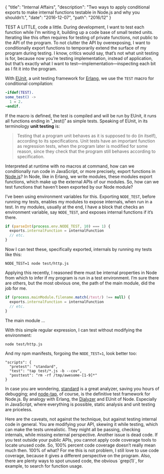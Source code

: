 {
  "title": "Internal Affairs",
  "description": "Two ways to apply conditional exports to make internal functions testable in Node.js and why you shouldn’t.",
  "date": "2016-12-07",
  "path": "2016/12"
}

TEST A LITTLE, code a little. During development, I want to test each function while I’m writing it, building up a code base of small tested units. Iterating like this often requires for testing of private functions, not public to the API of the program. To not clutter the API by overexposing, I want to conditionally export functions to temporarily extend the surface of my program during testing. I know, critics would say, that’s not what unit testing is for, because now you’re testing implementation, instead of application, but that’s exactly what I want to test—implementation—inspecting each bit as I fit it into the program.

With [EUnit](http://erlang.org/doc/man/eunit.html), a unit testing framework for [Erlang](https://www.erlang.org/), we use the `TEST` macro for conditional compilation:

```erlang
-ifdef(TEST).
some_test() ->
  1 = 2.
-endif.
```

If the macro is defined, the test is compiled and will be run by EUnit, it runs all functions ending in ˚_test()˚ as simple tests. Speaking of EUnit, in its terminology **unit testing** is:

> Testing that a program unit behaves as it is supposed to do (in itself), according to its specifications. Unit tests have an important function as regression tests, when the program later is modified for some reason, since they check that the program still behaves according to specification.

Interpreted at runtime with no macros at command, how can we conditionally run code in JavaScript, or more precisely, export functions in [Node.js](https://nodejs.org/)? In Node, like in Erlang, we write modules, these modules export functions, which make up the external APIs of our modules. So, how can we test functions that haven’t been exported by our Node module?

I’ve been using environment variables for this. Exporting `NODE_TEST`, before running my tests, enables my modules to expose internals, when run in a test. In my modules, usually at the end, I have a block that checks an environment variable, say `NODE_TEST`, and exposes internal functions if it’s there.


```js
if (parseInt(process.env.NODE_TEST, 10) === 1) {
  exports.internalFunction = internalFunction
  // etc.
}
```

Now I can test these, specifically exported, internals by running my tests like this:

```
NODE_TEST=1 node test/http.js
```

Applying this recently, I reasoned there must be internal properties in Node from which to infer if my program is run in a test environment. I’m sure there are others, but the most obvious one, the path of the main module, did the job for me.

```js
if (process.mainModule.filename.match(/test/) !== null) {
  exports.internalFunction = internalFunction
  // etc.
}
```

The main module …

With this simple regular expression, I can test without modifying the environment:

```
node test/http.js
```

And my npm manifests, forgoing the `NODE_TEST=1`, look better too:

```
"scripts": {
  "pretest": "standard",
  "test": "tap test/*.js -b --cov",
  "posttest": "rm -rf /tmp/awesome-[1-9]*"
}
```

In case you are wondering, [standard](http://standardjs.com/) is a great analyzer, saving you hours of debugging; and [node-tap](http://www.node-tap.org/), of course, is the definitive test framework for Node.js. By analogy with Erlang, the [Dialyzer](http://erlang.org/doc/man/dialyzer.html) and EUnit of Node. Especially in JavaScript, where everything is possible, static analysis and unit testing are priceless.

Here are the caveats, not against the technique, but against testing internal code in general. You are modifying your API, skewing it while testing, which can make the tests unrealistic. They might all be passing, checking internals, while missing external perspective. Another issue is dead code. If you test outside your public APIs, you cannot apply code coverage tools to locate unused code. So, 100% percent code coverage doesn’t really mean much then. 100% of what? For me this is not problem, I still love to use code coverage, because it gives a different perspective on the program. Also, there are plenty ways to spot unused code, the obvious ´grep(1)`, for example, to search for function usage.
